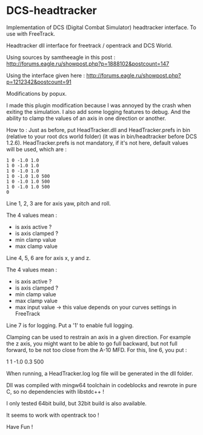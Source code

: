 DCS-headtracker
===============

Implementation of DCS (Digital Combat Simulator) headtracker interface. To use with FreeTrack.

Headtracker dll interface for freetrack / opentrack and DCS World.

Using sources by samtheeagle in this post : http://forums.eagle.ru/showpost.php?p=1888102&postcount=147

Using the interface given here : http://forums.eagle.ru/showpost.php?p=1212342&postcount=91

Modifications by popux.

I made this plugin modification because I was annoyed by the crash when exiting the simulation. I also add some logging features to debug. And the ability to clamp the values of an axis in one direction or another.

How to :
Just as before, put HeadTracker.dll and HeadTracker.prefs in bin (relative to your root dcs world folder) (it was in bin/headtracker before DCS 1.2.6).
HeadTracker.prefs is not mandatory, if it's not here, default values will be used, which are :

```
1 0 -1.0 1.0
1 0 -1.0 1.0
1 0 -1.0 1.0
1 0 -1.0 1.0 500
1 0 -1.0 1.0 500
1 0 -1.0 1.0 500
0
```

Line 1, 2, 3 are for axis yaw, pitch and roll.

The 4 values mean :

* is axis active ?
* is axis clamped ?
* min clamp value
* max clamp value

Line 4, 5, 6 are for axis x, y and z.

The 4 values mean :

* is axis active ?
* is axis clamped ?
* min clamp value
* max clamp value
* max input value -> this value depends on your curves settings in FreeTrack

Line 7 is for logging. Put a '1' to enable full logging.

Clamping can be used to restrain an axis in a given direction. For example the z axis, you might want to be able to go full backward, but not full forward, to be not too close from the A-10 MFD.
For this, line 6, you put :

1 1 -1.0 0.3 500

When running, a HeadTracker.log log file will be generated in the dll folder.

Dll was compiled with mingw64 toolchain in codeblocks and rewrote in pure C, so no dependencies with libstdc++ !

I only tested 64bit build, but 32bit build is also available.

It seems to work with opentrack too !

Have Fun !
